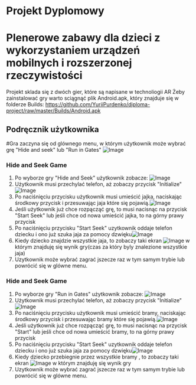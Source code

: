# Projekt Dyplomowy 
# Plenerowe zabawy dla dzieci z wykorzystaniem urządzeń mobilnych i rozszerzonej rzeczywistości 
Projekt sklada się z dwóch gier, które są napisane w technoliogii AR
Żeby zainstalować gry warto sciągnąć plik Android.apk, który znajduje się w folderze Builds: https://github.com/YuriiPurdenko/diploma-project/raw/master/Builds/Android.apk
## Podręcznik użytkownika
#Gra zaczyna się od glównego menu, w którym użytkownik może wybrać grę "Hide and seek" lub "Run in Gates"
![Image](src)

### Hide and Seek Game 

1. Po wyborze gry "Hide and Seek" użytkownik zobacze:   ![Image](src)
2. Użytkownik musi przechylać telefon, aż zobaczy przycisk "Initialize" ![Image](src)
3. Po naciśnięciu przycisku użytkownik musi umieścić jajka, naciskając środkowy przycisk i przesuwając jaja które się pojawią.![Image](src)
4. Jeśli użytkownik już chce rozpącząć grę, to musi nacisnąc na przycisk "Start Seek" lub jeśli chce od nowa umieścić jajka, to na górny prawy przycisk
5. Po naciśnięciu przycisku "Start Seek" uzytkownik oddaje telefon dziecku i ono już szuka jaja za pomocy dzwięku![Image](src)
6. Kiedy dziecko znajdzie wszystkie jaja, to zobaczy taki ekran ![Image](src) w którym znajduję się wynik gry(czas za który byly znalezione wszystkie jaja)
7. Uzytkownik może wybrać zagrać jszecze raz w tym samym trybie lub powrócić się w glówne menu.

### Hide and Seek Game 

1. Po wyborze gry "Run in Gates" użytkownik zobacze:   ![Image](src)
2. Użytkownik musi przechylać telefon, aż zobaczy przycisk "Initialize" ![Image](src)
3. Po naciśnięciu przycisku użytkownik musi umieścić bramy, naciskając środkowy przycisk i przesuwając bramy które się pojawią.![Image](src)
4. Jeśli użytkownik już chce rozpącząć grę, to musi nacisnąc na przycisk "Start" lub jeśli chce od nowa umieścić bramy, to na górny prawy przycisk
5. Po naciśnięciu przycisku "Start Seek" uzytkownik oddaje telefon dziecku i ono już szuka jaja za pomocy dzwięku![Image](src)
6. Kiedy dziecko przebiegnie przez wszystkie bramy , to zobaczy taki ekran ![Image](src) w którym znajduję się wynik gry
7. Uzytkownik może wybrać zagrać jszecze raz w tym samym trybie lub powrócić się w glówne menu.

